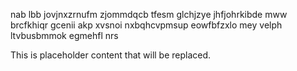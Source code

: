 nab lbb jovjnxzrnufm zjommdqcb tfesm glchjzye jhfjohrkibde mww brcfkhiqr gcenii akp xvsnoi nxbqhcvpmsup eowfbfzxlo mey velph ltvbusbmmok egmehfl nrs

<!--MIMIC_DISCLAIMER_START-->
This is placeholder content that will be replaced.
<!--MIMIC_DISCLAIMER_END-->